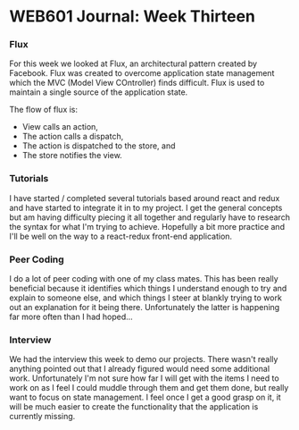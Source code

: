 # WEB601 Journal: Week Thirteen

### Flux
For this week we looked at Flux, an architectural pattern created by Facebook. Flux was created to overcome application state management which the MVC (Model View COntroller) finds difficult. Flux is used to maintain a single source of the application state.

The flow of flux is: 
* View calls an action,
* The action calls a dispatch,
* The action is dispatched to the store, and
* The store notifies the view.

### Tutorials
I have started / completed several tutorials based around react and redux and have started to integrate it in to my project. I get the general concepts but am having difficulty piecing it all together and regularly have to research the syntax for what I'm trying to achieve. Hopefully a bit more practice and I'll be well on the way to a react-redux front-end application.

### Peer Coding
I do a lot of peer coding with one of my class mates. This has been really beneficial because it identifies which things I understand enough to try and explain to someone else, and which things I steer at blankly trying to work out an explanation for it being there. Unfortunately the latter is happening far more often than I had hoped...

### Interview
We had the interview this week to demo our projects. There wasn't really anything pointed out that I already figured would need some additional work. Unfortunately I'm not sure how far I will get with the items I need to work on as I feel I could muddle through them and get them done, but really want to focus on state management. I feel once I get a good grasp on it, it will be much easier to create the functionality that the application is currently missing. 